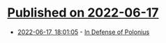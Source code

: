 # [Published on 2022-06-17](index.md)

* [2022-06-17, 18:01:05](https://news.ycombinator.com/item?id=31781946) - [In Defense of Polonius](https://daily.jstor.org/in-defense-of-polonius/)
